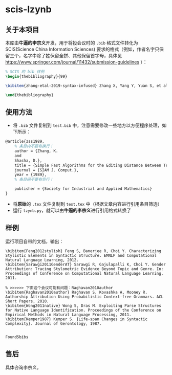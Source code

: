 # scis-lzynb

## 关于本项目

本库由**牛逼的李宗义**开发，用于将投会议时的 `.bib` 格式文件转化为 SCIS(Science China Information Sciences) 要求的格式（例如，作者名字只保留三个，名字中除了姓保留全拼、其他保留首字母，具体见 https://www.springer.com/journal/11432/submission-guidelines ）：

```tex
% SCIS 的 bib 样例
\begin{thebibliography}{99}

\bibitem{zhang-etal-2019-syntax-infused} Zhang X, Yang Y, Yuan S, et al. Syntax-Infused Variational Autoencoder for Text Generation. In: Proceedings of Annual Meeting of the Association for Computational Linguistics, 2019.

\end{thebibliography}
```

## 使用方法

- 将 `.bib` 文件复制到 `test.bib` 中，注意需要修改一些地方以方便程序处理，如下所示：
```tex
@article{zss1989,
    % 条目内不要有换行！
    author = {Zhang, K. 
    and 
    Shasha, D.},
    title = {Simple Fast Algorithms for the Editing Distance Between Trees and Related Problems},
    journal = {SIAM J. Comput.},
    year = {1989},
    % 条目间不要有空行！

    publisher = {Society for Industrial and Applied Mathematics}
} 
```
- 将**原始**的 `.tex` 文件复制到 `test.tex` 中（根据文章内容进行引用条目筛选）
- 运行 `lzynb.py`，就可以由**牛逼的李宗义**进行引用格式转换了

## 样例
运行项目自带的文档，输出：
```
\bibitem{Feng2012stylish} Feng S, Banerjee R, Choi Y. Characterizing Stylistic Elements in Syntactic Structure. EMNLP and Computational Natural Language Learning, 2012.
\bibitem{Sarawgi2011GenderAT} Sarawgi R, Gajulapalli K, Choi Y. Gender Attribution: Tracing Stylometric Evidence Beyond Topic and Genre. In: Proceedings of Conference on Computational Natural Language Learning, 2011.

% >>>>>> 下面这个会议可能有问题：Raghavan2010author
\bibitem{Raghavan2010author} Raghavan S, Kovashka A, Mooney R. Authorship Attribution Using Probabilistic Context-free Grammars. ACL Short Papers, 2010.
\bibitem{Wong2011native} Wong S, Dras M. Exploiting Parse Structures for Native Language Identification. Proceedings of the Conference on Empirical Methods in Natural Language Processing, 2011.
\bibitem{Kemper1987} Kemper S. {Life-span Changes in Syntactic Complexity}. Journal of Gerontology, 1987.


Found5bibs
```

## 售后
具体咨询李宗义。